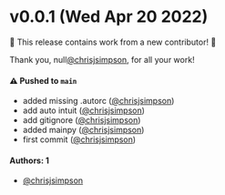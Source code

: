# v0.0.1 (Wed Apr 20 2022)

:tada: This release contains work from a new contributor! :tada:

Thank you, null[@chrisjsimpson](https://github.com/chrisjsimpson), for all your work!

#### ⚠️ Pushed to `main`

- added missing .autorc ([@chrisjsimpson](https://github.com/chrisjsimpson))
- add auto intuit ([@chrisjsimpson](https://github.com/chrisjsimpson))
- add gitignore ([@chrisjsimpson](https://github.com/chrisjsimpson))
- added mainpy ([@chrisjsimpson](https://github.com/chrisjsimpson))
- first commit ([@chrisjsimpson](https://github.com/chrisjsimpson))

#### Authors: 1

- [@chrisjsimpson](https://github.com/chrisjsimpson)
